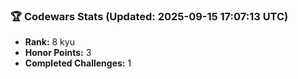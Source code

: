 ### 🏆 Codewars Stats (Updated: 2025-09-15 17:07:13 UTC)

- **Rank:** 8 kyu
- **Honor Points:** 3
- **Completed Challenges:** 1

